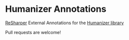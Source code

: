 # Humanizer Annotations

[ReSharper](https://www.jetbrains.com/resharper/) External Annotations for the [Humanizer library](https://github.com/MehdiK/Humanizer)

Pull requests are welcome!